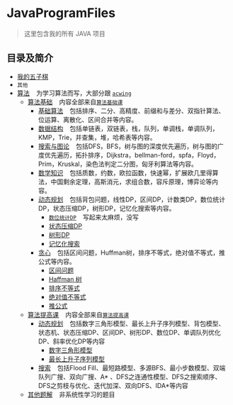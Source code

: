 # JavaProgramFiles

> 这里包含我的所有 JAVA 项目

## 目录及简介

- [我的五子棋](src/BackgammonProgram)
- `其他`
- [算法](src/Algorithm) &#x2002; 为学习算法而写，大部分跟 [`acwing`](https://www.acwing.com/)
    - [算法基础](src/Algorithm/Basic) &#x2002;
      内容全部来自[`算法基础课`](https://www.acwing.com/activity/content/11/)
        - [基础算法](src/Algorithm/Basic/BasicAlgorithms) &#x2002;
          包括排序、二分、高精度、前缀和与差分、双指针算法、位运算、离散化、区间合并等内容。
        - [数据结构](src/Algorithm/Basic/DataStructure) &#x2002;
          包括单链表，双链表，栈，队列，单调栈，单调队列，KMP，Trie，并查集，堆，哈希表等内容。
        - [搜索与图论](src/Algorithm/Basic/SearchAndGraphTheory) &#x2002;
          包括DFS，BFS，树与图的深度优先遍历，树与图的广度优先遍历，拓扑排序，Dijkstra，bellman-ford，spfa，Floyd，Prim，Kruskal，染色法判定二分图，匈牙利算法等内容。
        - [数学知识](src/Algorithm/Basic/MathematicalKnowledge) &#x2002;
          包括质数，约数，欧拉函数，快速幂，扩展欧几里得算法，中国剩余定理，高斯消元，求组合数，容斥原理，博弈论等内容。
        - [动态规划](src/Algorithm/Basic/DynamicProgramming) &#x2002;
          包括背包问题，线性DP，区间DP，计数类DP，数位统计DP，状态压缩DP，树形DP，记忆化搜索等内容。
            - [`数位统计DP`](https://www.acwing.com/activity/content/problem/content/1009/) &#x2002; 写起来太麻烦，没写
            - [状态压缩DP](src/Algorithm/Basic/DynamicProgramming/StateCompressedDP.java)
            - [树形DP](src/Algorithm/Basic/DynamicProgramming/TreeDP.java)
            - [记忆化搜索](src/Algorithm/Basic/DynamicProgramming/MemorySearch.java)
        - [贪心](src/Algorithm/Basic/Greed) &#x2002; 包括区间问题，Huffman树，排序不等式，绝对值不等式，推公式等内容。
            - [区间问题](src/Algorithm/Basic/Greed/IntervalProblem.java)
            - [Haffman 树](src/Algorithm/Basic/Greed/HuffmanTree.java)
            - [排序不等式](src/Algorithm/Basic/Greed/OrderingInequality.java)
            - [绝对值不等式](src/Algorithm/Basic/Greed/AbsoluteValueInequality.java)
            - [推公式](src/Algorithm/Basic/Greed/PushFormula.java)
    - [算法提高课](src/Algorithm/Improve) &#x2002;
      内容全部来自[`算法提高课`](https://www.acwing.com/activity/content/16/)
        - [动态规划](src/Algorithm/Improve/DynamicProgramming) &#x2002;
          包括数字三角形模型、最长上升子序列模型、背包模型、状态机、状态压缩DP、区间DP、树形DP、数位DP、单调队列优化DP、斜率优化DP等内容
            - [数字三角形模型](src/Algorithm/Improve/DynamicProgramming/DigitalTriangleModel.java)
            - [最长上升子序列模型](src/Algorithm/Improve/DynamicProgramming/LongestAscendingSubsequence.java)
        - [搜索](src/Algorithm/Improve/Search) &#x2002; 包括Flood
          Fill、最短路模型、多源BFS、最小步数模型、双端队列广搜、双向广搜、A*
          、DFS之连通性模型、DFS之搜索顺序、DFS之剪枝与优化、迭代加深、双向DFS、IDA*等内容
    - [其他题解](src/Algorithm/Other) &#x2002; 非系统性学习的题目